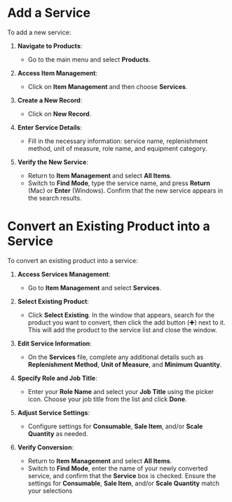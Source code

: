 # Add a Service

To add a new service:

1. **Navigate to Products**:
    
    - Go to the main menu and select **Products**.
2. **Access Item Management**:
    
    - Click on **Item Management** and then choose **Services**.
3. **Create a New Record**:
    
    - Click on **New Record**.
4. **Enter Service Details**:
    
    - Fill in the necessary information: service name, replenishment method, unit of measure, role name, and equipment category.
5. **Verify the New Service**:
    
    - Return to **Item Management** and select **All Items**.
    - Switch to **Find Mode**, type the service name, and press **Return** (Mac) or **Enter** (Windows). Confirm that the new service appears in the search results.
# Convert an Existing Product into a Service

To convert an existing product into a service:

1. **Access Services Management**:
    
    - Go to **Item Management** and select **Services**.
2. **Select Existing Product**:
    
    - Click **Select Existing**. In the window that appears, search for the product you want to convert, then click the add button (✚) next to it. This will add the product to the service list and close the window.
3. **Edit Service Information**:
    
    - On the **Services** file, complete any additional details such as **Replenishment Method**, **Unit of Measure**, and **Minimum Quantity**.
4. **Specify Role and Job Title**:
    
    - Enter your **Role Name** and select your **Job Title** using the picker icon. Choose your job title from the list and click **Done**.
5. **Adjust Service Settings**:
    
    - Configure settings for **Consumable**, **Sale Item**, and/or **Scale Quantity** as needed.
6. **Verify Conversion**:
    
    - Return to **Item Management** and select **All Items**.
    - Switch to **Find Mode**, enter the name of your newly converted service, and confirm that the **Service** box is checked. Ensure the settings for **Consumable**, **Sale Item**, and/or **Scale Quantity** match your selections

